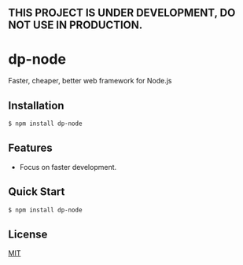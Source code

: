 **THIS PROJECT IS UNDER DEVELOPMENT, DO NOT USE IN PRODUCTION.**
----------------------------------------------------------------

# dp-node

Faster, cheaper, better web framework for Node.js

## Installation

```bash
$ npm install dp-node
```

## Features

  * Focus on faster development.

## Quick Start

```bash
$ npm install dp-node
```

## License

  [MIT](LICENSE)
